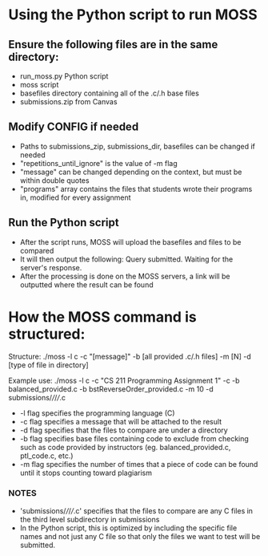 # Using the Python script to run MOSS

## Ensure the following files are in the same directory:
- run_moss.py Python script
- moss script
- basefiles directory containing all of the .c/.h base files
- submissions.zip from Canvas

## Modify CONFIG if needed
- Paths to submissions_zip, submissions_dir, basefiles can be changed if needed
- "repetitions_until_ignore" is the value of -m flag
- "message" can be changed depending on the context, but must be within double quotes
- "programs" array contains the files that students wrote their programs in, modified for every assignment

## Run the Python script
- After the script runs, MOSS will upload the basefiles and files to be compared
- It will then output the following: Query submitted.  Waiting for the server's response.
- After the processing is done on the MOSS servers, a link will be outputted where the result can be found

# How the MOSS command is structured:

Structure:
./moss -l c -c "[message]" -b [all provided .c/.h files] -m [N] -d [type of file in directory]

Example use:
./moss -l c -c "CS 211 Programming Assignment 1" -c -b balanced_provided.c -b bstReverseOrder_provided.c -m 10 -d submissions/*/*/*/*.c

* -l flag specifies the programming language (C)
* -c flag specifies a message that will be attached to the result
* -d flag specifies that the files to compare are under a directory
* -b flag specifies base files containing code to exclude from checking such as code provided by instructors (eg. balanced_provided.c, ptl_code.c, etc.)
* -m flag specifies the number of times that a piece of code can be found until it stops counting toward plagiarism

### NOTES
- 'submissions/*/*/*/*.c' specifies that the files to compare are any C files in the third level subdirectory in submissions
- In the Python script, this is optimized by including the specific file names and not just any C file so that only the files we want to test will be submitted.